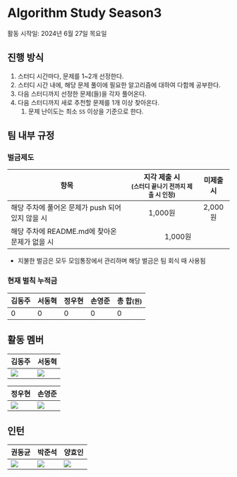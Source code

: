 # Algorithm Study Season3

활동 시작일: 2024년 6월 27일 목요일

## 진행 방식

1. 스터디 시간마다, 문제를 1~2개 선정한다.
2. 스터디 시간 내에, 해당 문제 풀이에 필요한 알고리즘에 대하여 다함께 공부한다.
3. 다음 스터디까지 선정한 문제(들)을 각자 풀어온다.
4. 다음 스터디까지 새로 추천할 문제를 1개 이상 찾아온다.
    1. 문제 난이도는 최소 `S5` 이상을 기준으로 한다.

## 팀 내부 규정

### 벌금제도

<table>
    <thead>
        <tr>
            <th>항목</th>
            <th>지각 제출 시<br><small>(스터디 끝나기 전까지 제출 시 인정)</small></th>
            <th>미제출 시</th>
        </tr>
    </thead>
    <tbody>
        <tr>
            <td>해당 주차에 풀어온 문제가 push 되어있지 않을 시</td>
            <td align="center">1,000원</td>
            <td align="center">2,000원</td>
        </tr>
        <tr>
            <td>해당 주차에 README.md에 찾아온 문제가 없을 시</td>
            <td align="center" colspan="2">1,000원</td>
        </tr>
    </tbody>
</table>

-   지불한 벌금은 모두 모임통장에서 관리하며 해당 벌금은 팀 회식 때 사용됨

### 현재 벌칙 누적금

<table>
    <thead>
        <tr>
            <th>김동주</th>
            <th>서동혁</th>
            <th>정우현</th>
            <th>손영준</th>
            <th>총 합<small>(원)</small></th>
        </tr>
    </thead>
    <tbody>
        <tr>
            <td>0</td>
            <td>0</td>
            <td>0</td>
            <td>0</td>
            <td>0</td>
        </tr>
    </tbody>
</table>

## 활동 멤버

<table>
    <thead>
        <tr>
            <th>김동주</th>
            <th>서동혁</th>
        </tr>
    </thead>
    <tbody>
        <tr>
            <td>
                <a href="https://solved.ac/profile/hepheir">
                    <img src="http://mazassumnida.wtf/api/v2/generate_badge?boj=hepheir">
                </a>
            </td>
            <td>
                <a href="https://solved.ac/profile/ehdgurdusdn">
                    <img src="http://mazassumnida.wtf/api/v2/generate_badge?boj=ehdgurdusdn">
                </a>
            </td>
        </tr>
    </tbody>
</table>

<table>
    <thead>
        <tr>
            <th>정우현</th>
            <th>손영준</th>
        </tr>
    </thead>
    <tbody>
        <tr>
            <td>
                <a href="https://solved.ac/profile/megitang">
                    <img src="http://mazassumnida.wtf/api/v2/generate_badge?boj=megitang">
                </a>
            </td>
            <td>
                <a href="https://solved.ac/profile/dudwnsths1">
                    <img src="http://mazassumnida.wtf/api/v2/generate_badge?boj=dudwnsths1">
                </a>
            </td>
        </tr>
    </tbody>
</table>

## 인턴

<table>
    <thead>
        <tr>
            <th>권동균</th>
            <th>박준석</th>
            <th>양효인</th>
        </tr>
    </thead>
    <tbody>
        <tr>
            <td>
                <a href="https://solved.ac/profile/kwon5436">
                    <img src="http://mazassumnida.wtf/api/v2/generate_badge?boj=kwon5436">
                </a>
            </td>
            <td>
                <a href="https://solved.ac/profile/ppo3330">
                    <img src="http://mazassumnida.wtf/api/v2/generate_badge?boj=ppo3330">
                </a>
            </td>
            <td>
                <a href="https://solved.ac/profile/hyoin0219">
                    <img src="http://mazassumnida.wtf/api/v2/generate_badge?boj=hyoin0219">
                </a>
            </td>
        </tr>
    </tbody>
</table>
